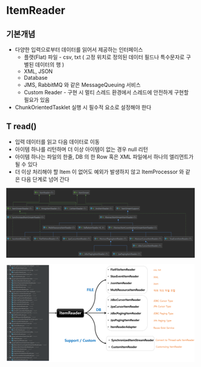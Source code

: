# ItemReader

## 기본개념

- 다양한 입력으로부터 데이터를 읽어서 제공하는 인터페이스
  - 플랫(Flat) 파일 - csv, txt ( 고정 위치로 정의된 데이터 필드나 특수문자로 구별된 데이터의 행 )
  - XML, JSON
  - Database
  - JMS, RabbitMQ 와 같은 MessageQueuing 서비스
  - Custom Reader - 구현 시 멀티 스레드 환경에서 스레드에 안전하게 구현할 필요가 있음
- ChunkOrientedTasklet 실행 시 필수적 요소로 설정해야 한다

## T read()

- 입력 데이터를 읽고 다음 데이터로 이동
- 아이템 하나를 리턴하며 더 이상 아이템이 없는 경우 null 리턴
- 아이템 하나는 파일의 한줄, DB 의 한 Row 혹은 XML 파일에서 하나의 엘리먼트가 될 수 있다
- 더 이상 처리해야 할 Item 이 없어도 예외가 발생하지 않고 ItemProcessor 와 같은 다음 단계로 넘어 간다

![img_17.png](img_17.png)


![img_18.png](img_18.png)